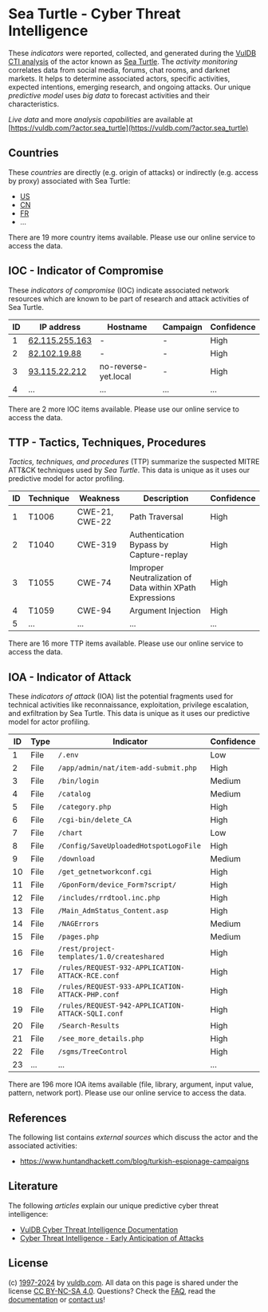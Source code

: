 # Sea Turtle - Cyber Threat Intelligence

These _indicators_ were reported, collected, and generated during the [VulDB CTI analysis](https://vuldb.com/?kb.cti) of the actor known as [Sea Turtle](https://vuldb.com/?actor.sea_turtle). The _activity monitoring_ correlates data from social media, forums, chat rooms, and darknet markets. It helps to determine associated actors, specific activities, expected intentions, emerging research, and ongoing attacks. Our unique _predictive model_ uses _big data_ to forecast activities and their characteristics.

_Live data_ and more _analysis capabilities_ are available at [https://vuldb.com/?actor.sea_turtle](https://vuldb.com/?actor.sea_turtle)

## Countries

These _countries_ are directly (e.g. origin of attacks) or indirectly (e.g. access by proxy) associated with Sea Turtle:

* [US](https://vuldb.com/?country.us)
* [CN](https://vuldb.com/?country.cn)
* [FR](https://vuldb.com/?country.fr)
* ...

There are 19 more country items available. Please use our online service to access the data.

## IOC - Indicator of Compromise

These _indicators of compromise_ (IOC) indicate associated network resources which are known to be part of research and attack activities of Sea Turtle.

ID | IP address | Hostname | Campaign | Confidence
-- | ---------- | -------- | -------- | ----------
1 | [62.115.255.163](https://vuldb.com/?ip.62.115.255.163) | - | - | High
2 | [82.102.19.88](https://vuldb.com/?ip.82.102.19.88) | - | - | High
3 | [93.115.22.212](https://vuldb.com/?ip.93.115.22.212) | no-reverse-yet.local | - | High
4 | ... | ... | ... | ...

There are 2 more IOC items available. Please use our online service to access the data.

## TTP - Tactics, Techniques, Procedures

_Tactics, techniques, and procedures_ (TTP) summarize the suspected MITRE ATT&CK techniques used by _Sea Turtle_. This data is unique as it uses our predictive model for actor profiling.

ID | Technique | Weakness | Description | Confidence
-- | --------- | -------- | ----------- | ----------
1 | T1006 | CWE-21, CWE-22 | Path Traversal | High
2 | T1040 | CWE-319 | Authentication Bypass by Capture-replay | High
3 | T1055 | CWE-74 | Improper Neutralization of Data within XPath Expressions | High
4 | T1059 | CWE-94 | Argument Injection | High
5 | ... | ... | ... | ...

There are 16 more TTP items available. Please use our online service to access the data.

## IOA - Indicator of Attack

These _indicators of attack_ (IOA) list the potential fragments used for technical activities like reconnaissance, exploitation, privilege escalation, and exfiltration by Sea Turtle. This data is unique as it uses our predictive model for actor profiling.

ID | Type | Indicator | Confidence
-- | ---- | --------- | ----------
1 | File | `/.env` | Low
2 | File | `/app/admin/nat/item-add-submit.php` | High
3 | File | `/bin/login` | Medium
4 | File | `/catalog` | Medium
5 | File | `/category.php` | High
6 | File | `/cgi-bin/delete_CA` | High
7 | File | `/chart` | Low
8 | File | `/Config/SaveUploadedHotspotLogoFile` | High
9 | File | `/download` | Medium
10 | File | `/get_getnetworkconf.cgi` | High
11 | File | `/GponForm/device_Form?script/` | High
12 | File | `/includes/rrdtool.inc.php` | High
13 | File | `/Main_AdmStatus_Content.asp` | High
14 | File | `/NAGErrors` | Medium
15 | File | `/pages.php` | Medium
16 | File | `/rest/project-templates/1.0/createshared` | High
17 | File | `/rules/REQUEST-932-APPLICATION-ATTACK-RCE.conf` | High
18 | File | `/rules/REQUEST-933-APPLICATION-ATTACK-PHP.conf` | High
19 | File | `/rules/REQUEST-942-APPLICATION-ATTACK-SQLI.conf` | High
20 | File | `/Search-Results` | High
21 | File | `/see_more_details.php` | High
22 | File | `/sgms/TreeControl` | High
23 | ... | ... | ...

There are 196 more IOA items available (file, library, argument, input value, pattern, network port). Please use our online service to access the data.

## References

The following list contains _external sources_ which discuss the actor and the associated activities:

* https://www.huntandhackett.com/blog/turkish-espionage-campaigns

## Literature

The following _articles_ explain our unique predictive cyber threat intelligence:

* [VulDB Cyber Threat Intelligence Documentation](https://vuldb.com/?kb.cti)
* [Cyber Threat Intelligence - Early Anticipation of Attacks](https://www.scip.ch/en/?labs.20201022)

## License

(c) [1997-2024](https://vuldb.com/?kb.changelog) by [vuldb.com](https://vuldb.com/?kb.about). All data on this page is shared under the license [CC BY-NC-SA 4.0](https://creativecommons.org/licenses/by-nc-sa/4.0/). Questions? Check the [FAQ](https://vuldb.com/?kb.faq), read the [documentation](https://vuldb.com/?kb) or [contact us](https://vuldb.com/?contact)!

